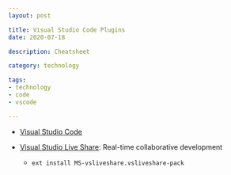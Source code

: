 ```yaml
---
layout: post

title: Visual Studio Code Plugins
date: 2020-07-18

description: Cheatsheet

category: technology

tags:
- technology
- code
- vscode

---
```


* [Visual Studio Code](https://code.visualstudio.com/)

* [Visual Studio Live Share](https://visualstudio.microsoft.com/services/live-share): Real-time collaborative development
  * `ext install MS-vsliveshare.vsliveshare-pack`
